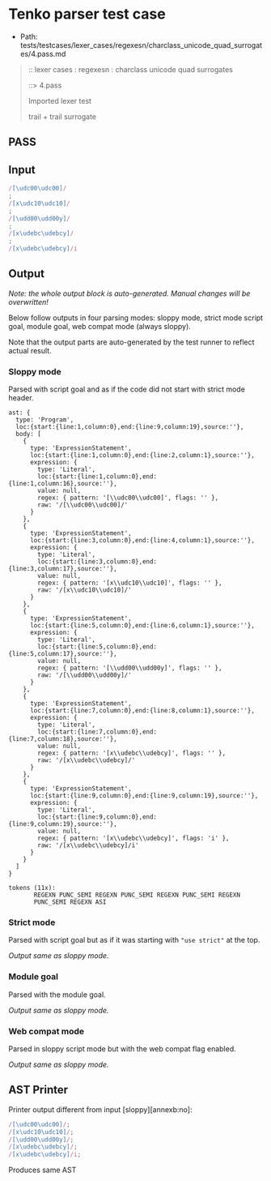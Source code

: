 # Tenko parser test case

- Path: tests/testcases/lexer_cases/regexesn/charclass_unicode_quad_surrogates/4.pass.md

> :: lexer cases : regexesn : charclass unicode quad surrogates
>
> ::> 4.pass
>
> Imported lexer test
>
> trail + trail surrogate

## PASS

## Input

`````js
/[\udc00\udc00]/
;
/[x\udc10\udc10]/
;
/[\udd00\udd00y]/
;
/[x\udebc\udebcy]/
;
/[x\udebc\udebcy]/i
`````

## Output

_Note: the whole output block is auto-generated. Manual changes will be overwritten!_

Below follow outputs in four parsing modes: sloppy mode, strict mode script goal, module goal, web compat mode (always sloppy).

Note that the output parts are auto-generated by the test runner to reflect actual result.

### Sloppy mode

Parsed with script goal and as if the code did not start with strict mode header.

`````
ast: {
  type: 'Program',
  loc:{start:{line:1,column:0},end:{line:9,column:19},source:''},
  body: [
    {
      type: 'ExpressionStatement',
      loc:{start:{line:1,column:0},end:{line:2,column:1},source:''},
      expression: {
        type: 'Literal',
        loc:{start:{line:1,column:0},end:{line:1,column:16},source:''},
        value: null,
        regex: { pattern: '[\\udc00\\udc00]', flags: '' },
        raw: '/[\\udc00\\udc00]/'
      }
    },
    {
      type: 'ExpressionStatement',
      loc:{start:{line:3,column:0},end:{line:4,column:1},source:''},
      expression: {
        type: 'Literal',
        loc:{start:{line:3,column:0},end:{line:3,column:17},source:''},
        value: null,
        regex: { pattern: '[x\\udc10\\udc10]', flags: '' },
        raw: '/[x\\udc10\\udc10]/'
      }
    },
    {
      type: 'ExpressionStatement',
      loc:{start:{line:5,column:0},end:{line:6,column:1},source:''},
      expression: {
        type: 'Literal',
        loc:{start:{line:5,column:0},end:{line:5,column:17},source:''},
        value: null,
        regex: { pattern: '[\\udd00\\udd00y]', flags: '' },
        raw: '/[\\udd00\\udd00y]/'
      }
    },
    {
      type: 'ExpressionStatement',
      loc:{start:{line:7,column:0},end:{line:8,column:1},source:''},
      expression: {
        type: 'Literal',
        loc:{start:{line:7,column:0},end:{line:7,column:18},source:''},
        value: null,
        regex: { pattern: '[x\\udebc\\udebcy]', flags: '' },
        raw: '/[x\\udebc\\udebcy]/'
      }
    },
    {
      type: 'ExpressionStatement',
      loc:{start:{line:9,column:0},end:{line:9,column:19},source:''},
      expression: {
        type: 'Literal',
        loc:{start:{line:9,column:0},end:{line:9,column:19},source:''},
        value: null,
        regex: { pattern: '[x\\udebc\\udebcy]', flags: 'i' },
        raw: '/[x\\udebc\\udebcy]/i'
      }
    }
  ]
}

tokens (11x):
       REGEXN PUNC_SEMI REGEXN PUNC_SEMI REGEXN PUNC_SEMI REGEXN
       PUNC_SEMI REGEXN ASI
`````

### Strict mode

Parsed with script goal but as if it was starting with `"use strict"` at the top.

_Output same as sloppy mode._

### Module goal

Parsed with the module goal.

_Output same as sloppy mode._

### Web compat mode

Parsed in sloppy script mode but with the web compat flag enabled.

_Output same as sloppy mode._

## AST Printer

Printer output different from input [sloppy][annexb:no]:

````js
/[\udc00\udc00]/;
/[x\udc10\udc10]/;
/[\udd00\udd00y]/;
/[x\udebc\udebcy]/;
/[x\udebc\udebcy]/i;
````

Produces same AST
